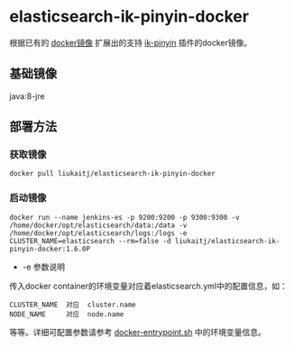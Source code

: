# elasticsearch-ik-pinyin-docker
根据已有的 [docker镜像](https://github.com/hangxin1940/docker-elasticsearch-cn) 扩展出的支持 [ik-pinyin](https://github.com/liukaitj/elasticsearch-analysis-ik-pinyin) 插件的docker镜像。

## 基础镜像
java:8-jre

## 部署方法
### 获取镜像
    docker pull liukaitj/elasticsearch-ik-pinyin-docker

### 启动镜像
    docker run --name jenkins-es -p 9200:9200 -p 9300:9300 -v /home/docker/opt/elasticsearch/data:/data -v /home/docker/opt/elasticsearch/logs:/logs -e CLUSTER_NAME=elasticsearch --rm=false -d liukaitj/elasticsearch-ik-pinyin-docker:1.6.0P

* -e 参数说明

传入docker container的环境变量对应着elasticsearch.yml中的配置信息，如：

    CLUSTER_NAME  对应  cluster.name
    NODE_NAME     对应  node.name

等等。详细可配置参数请参考 [docker-entrypoint.sh](https://github.com/liukaitj/elasticsearch-ik-pinyin-docker/blob/master/docker-entrypoint.sh) 中的环境变量信息。

